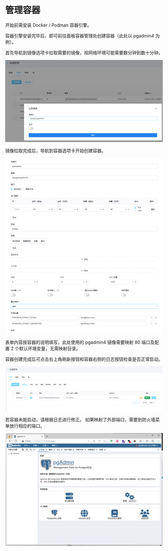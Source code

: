 # 管理容器

开始前需安装 Docker / Podman 容器引擎。

容器引擎安装完毕后，即可前往面板容器管理处创建容器（此处以 pgadmin4 为例）。

首先导航到镜像选项卡拉取需要的镜像，视网络环境可能需要数分钟到数十分钟。

![拉取镜像](container1.png)

镜像拉取完成后，导航到容器选项卡开始创建容器。

![创建容器](container2.png)

表单内容按容器的说明填写，此处使用的 pgadmin4 镜像需要映射 80 端口及配置 2 个默认环境变量，无需映射目录。

容器创建完成后可点击右上角刷新按钮和容器右侧的日志按钮检查是否正常启动。

![容器启动](container3.png)

若容器未能启动，请根据日志进行修正。
如果映射了外部端口，需要到防火墙菜单放行相应的端口。

![创建成功](container4.png)
